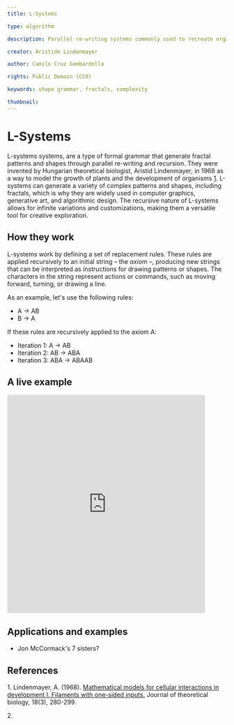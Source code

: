 ```yaml
---
title: L-Systems

type: algorithm

description: Parallel re-writing systems commonly used to recreate organic structures.

creator: Aristide Lindenmayer

author: Camilo Cruz Gambardella

rights: Public Domain (CC0)

keywords: shape grammar, fractals, complexity

thumbnail:
---
```


# L-Systems

L-systems systems, are a type of formal grammar that generate fractal patterns and shapes through parallel re-writing and recursion. They were invented by Hungarian theoretical biologist, Aristid Lindenmayer, in 1968 as a way to model the growth of plants and the development of organisms [1](#1). L-systems can generate a variety of complex patterns and shapes, including fractals, which is why they are widely used in computer graphics, generative art, and algorithmic design. The recursive nature of L-systems allows for infinite variations and customizations, making them a versatile tool for creative exploration.

## How they work

L-systems work by defining a set of replacement rules. These rules are applied recursively to an initial string – the _axiom_ –, producing new strings that can be interpreted as instructions for drawing patterns or shapes. The characters in the string represent actions or commands, such as moving forward, turning, or drawing a line.

As an example, let's use the following rules:

- A -> AB
- B -> A

If these rules are recursively applied to the axiom A:

- Iteration 1: A -> AB
- Iteration 2: AB -> ABA
- Iteration 3: ABA -> ABAAB

## A live example

<iframe height="500" style="width: 90%" scrolling="no" title="L-System" src="https://codesandbox.io/embed/github/GenArtRepo/l-systems/tree/main/?fontsize=14&hidenavigation=1&theme=dark&module=sketch.js&hidedevtools=1" frameborder="no" loading="lazy" allowtransparency="true" allowfullscreen="true"></iframe>

## Applications and examples

- Jon McCormack's 7 sisters?

## References

<a name="1"></a>1. Lindenmayer, A. (1968). [Mathematical models for cellular interactions in development I. Filaments with one-sided inputs.](http://www0.cs.ucl.ac.uk/staff/p.bentley/teaching/L6_reading/lsystems.pdf) Journal of theoretical biology, 18(3), 280-299.

<a name="2"></a>2.